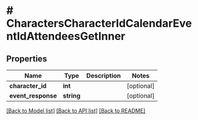 # # CharactersCharacterIdCalendarEventIdAttendeesGetInner

## Properties

Name | Type | Description | Notes
------------ | ------------- | ------------- | -------------
**character_id** | **int** |  | [optional]
**event_response** | **string** |  | [optional]

[[Back to Model list]](../../README.md#models) [[Back to API list]](../../README.md#endpoints) [[Back to README]](../../README.md)
